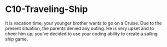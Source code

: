 # C10-Traveling-Ship
It is vacation time; your younger brother wants to go on a Cruise. Due to the present situation, the parents denied any outing. He is very upset and to cheer him up; you’ve decided to use your coding ability to create a sailing ship game.
